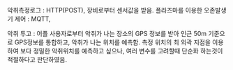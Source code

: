 악취측정로그 : HTTP(POST), 장비로부터 센서값을 받음.
플라즈마를 이용한 오존발생기 제어 : MQTT,

악취 투고 : 어플 사용자로부터 악취가 나는 장소의 GPS 정보를 받아 인근 50m 기준으로 GPS정보를 통합하고, 악취가 나는 위치를 예측함.
측정 위치의 최 외곽 지점을 이용하여 보다 정밀한 악취위치를 예측하고 싶으나, 여러 변수를 고려할때 단순화 하는것이 적절하다고 판단하였음.